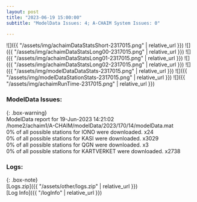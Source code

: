 ```yaml
---
layout: post
title: "2023-06-19 15:00:00"
subtitle: "ModelData Issues: 4; A-CHAIM System Issues: 0"

---
```


![]({{ "/assets/img/achaimDataStatsShort-2317015.png" | relative_url }})
![]({{ "/assets/img/achaimDataStatsLong00-2317015.png" | relative_url }})
![]({{ "/assets/img/achaimDataStatsLong01-2317015.png" | relative_url }})
![]({{ "/assets/img/achaimDataStatsLong02-2317015.png" | relative_url }})
![]({{ "/assets/img/modelDataDataStats-2317015.png" | relative_url }})
![]({{ "/assets/img/modelDataStationStats-2317015.png" | relative_url }})
![]({{ "/assets/img/achaimRunTime-2317015.png" | relative_url }})


### ModelData Issues:  
  
{: .box-warning}  
 ModelData report for 19-Jun-2023 14:21:02   
 /home2/achaim1/A-CHAIM/modelData/2023/170/14/modelData.mat   
 0% of all possible stations for IONO were downloaded. x24   
 0% of all possible stations for KASI were downloaded. x3029   
 0% of all possible stations for QGN were downloaded. x3   
 0% of all possible stations for KARTVERKET were downloaded. x2738   
  


### Logs:  
  
{: .box-note}  
[Logs.zip]({{ "/assets/other/logs.zip" | relative_url }})  
[Log Info]({{ "/logInfo" | relative_url }})  
